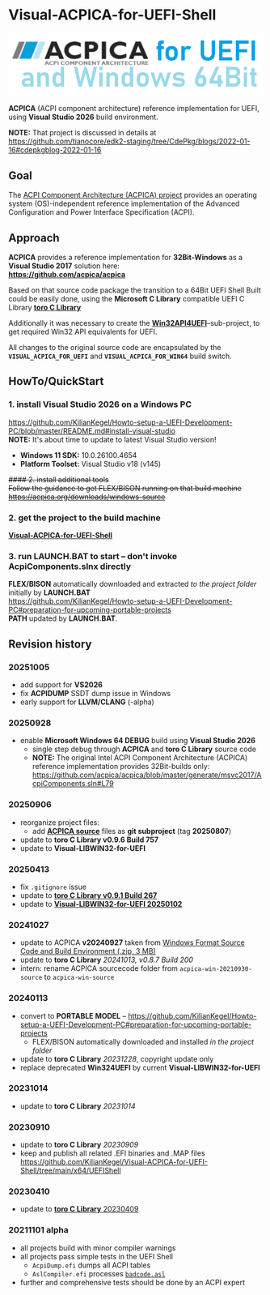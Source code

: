 # Visual-ACPICA-for-UEFI-Shell

![LOGO](LOGO.PNG)

**ACPICA** (ACPI component architecture) reference implementation for UEFI, using **Visual Studio 2026** build environment.

**NOTE:** That project is discussed in details at https://github.com/tianocore/edk2-staging/tree/CdePkg/blogs/2022-01-16#cdepkgblog-2022-01-16

## Goal
The [ACPI Component Architecture (ACPICA) project](https://acpica.org/) 
provides an operating system (OS)-independent reference implementation of the Advanced Configuration and Power Interface Specification (ACPI).

## Approach
**ACPICA** provides a reference implementation for **32Bit-Windows** as a **Visual Studio 2017** solution here:<br>
**https://github.com/acpica/acpica**

Based on that source code package the transition to a 64Bit UEFI Shell Built could be easily done,
using the **Microsoft C Library** compatible UEFI C Library [**toro C Library**](https://github.com/KilianKegel/toro-C-Library#toro-c-library-formerly-known-as-torito-c-library)

Additionally it was necessary to create the [**Win32API4UEFI**](https://github.com/KilianKegel/Win324UEFI)–sub-project,
to get required Win32 API equivalents for UEFI.

All changes to the original source code are encapsulated by the **`VISUAL_ACPICA_FOR_UEFI`** and **`VISUAL_ACPICA_FOR_WIN64`** build switch.

## HowTo/QuickStart
### 1. install Visual Studio 2026 on a Windows PC<br>
https://github.com/KilianKegel/Howto-setup-a-UEFI-Development-PC/blob/master/README.md#install-visual-studio<br>
**NOTE:** It's about time to update to latest Visual Studio version!
* **Windows 11 SDK:** 10.0.26100.4654
* **Platform Toolset:** Visual Studio v18 (v145)


<del>#### 2. install additional tools <br>
Follow the guidance to get FLEX/BISON running on that build machine<br>
https://acpica.org/downloads/windows-source</del>

### 2. get the project to the build machine <br>
[**Visual-ACPICA-for-UEFI-Shell**](https://github.com/KilianKegel/Visual-ACPICA-for-UEFI-ShellPORTABLE/tree/6a500cea0aefb2be43e0e8d2928e8fef2e7f2241)

### 3. run LAUNCH.BAT to start – don't invoke AcpiComponents.slnx directly <br>
**FLEX/BISON** automatically downloaded and extracted *to the project folder* initially by **LAUNCH.BAT**<br>
https://github.com/KilianKegel/Howto-setup-a-UEFI-Development-PC#preparation-for-upcoming-portable-projects<br>
**PATH** updated by **LAUNCH.BAT**.


## Revision history
### 20251005
* add support for **VS2026**
* fix **ACPIDUMP** SSDT dump issue in Windows
* early support for **LLVM/CLANG** (-alpha)
### 20250928
* enable **Microsoft Windows 64 DEBUG** build using **Visual Studio 2026**<BR>
    * single step debug through **ACPICA** and **toro C Library** source code
    * **NOTE:** The original Intel ACPI Component Architecture (ACPICA) reference implementation provides 32Bit-builds only:<BR> https://github.com/acpica/acpica/blob/master/generate/msvc2017/AcpiComponents.sln#L79
### 20250906
* reorganize project files:
    * add [**ACPICA source**](https://github.com/acpica/acpica) files as **git subproject** (tag **20250807**)
* update to **toro C Library v0.9.6 Build 757**
* update to **Visual-LIBWIN32-for-UEFI**
### 20250413
* fix `.gitignore` issue
* update to [**toro C Library v0.9.1 Build 267**](https://github.com/KilianKegel/Visual-TORO-C-LIBRARY-for-UEFI)
* update to [**Visual-LIBWIN32-for-UEFI 20250102**](https://github.com/KilianKegel/Visual-LIBWIN32-for-UEFI)
### 20241027
* update to ACPICA **v20240927** taken from [Windows Format Source Code and Build Environment (.zip, 3 MB)](https://github.com/user-attachments/files/17171020/acpica-win-20240927.zip)
* update to **toro C Library** *20241013, v0.8.7 Build 200*
* intern: rename ACPICA sourcecode folder from `acpica-win-20210930-source` to `acpica-win-source`
### 20240113
* convert to **PORTABLE MODEL** – https://github.com/KilianKegel/Howto-setup-a-UEFI-Development-PC#preparation-for-upcoming-portable-projects
    * FLEX/BISON automatically downloaded and installed *in the project folder*
* update to **toro C Library** *20231228*, copyright update only
* replace deprecated **Win324UEFI** by current **Visual-LIBWIN32-for-UEFI**
### 20231014
* update to **toro C Library** *20231014*
### 20230910
* update to **toro C Library** *20230909*
* keep and publish all related .EFI binaries and .MAP files https://github.com/KilianKegel/Visual-ACPICA-for-UEFI-Shell/tree/main/x64/UEFIShell
### 20230410
* update to [**toro C Library** 20230409](https://github.com/KilianKegel/toro-C-Library#20230409)
### 20211101 alpha
* all projects build with minor compiler warnings
* all projects pass simple tests in the UEFI Shell
    * `AcpiDump.efi` dumps all ACPI tables
    * `AslCompiler.efi` processes [`badcode.asl`](https://github.com/RehabMan/Intel-iasl/blob/master/tests/misc/badcode.asl)
* further and comprehensive tests should be done by an ACPI expert
